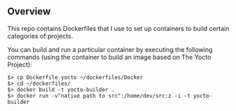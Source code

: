 ## Overview
This repo contains Dockerfiles that I use to set up containers to build certain categories of projects.

You can build and run a particular container by executing the following commands (using the container to build an image based on The Yocto Project):
```
$> cp Dockerfile.yocto ~/dockerfiles/Docker
$> cd ~/dockerfiles/
$> docker build -t yocto-builder .
$> docker run -v"native path to src":/home/dev/src:z -i -t yocto-builder
```
